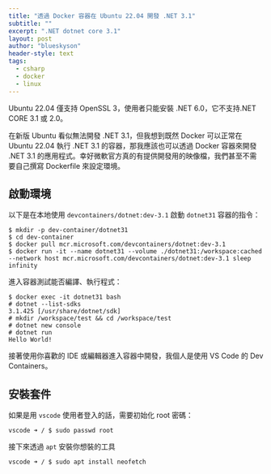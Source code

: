 ```yaml
---
title: "透過 Docker 容器在 Ubuntu 22.04 開發 .NET 3.1"
subtitle: ""
excerpt: ".NET dotnet core 3.1"
layout: post
author: "blueskyson"
header-style: text
tags:
  - csharp
  - docker
  - linux
---
```


Ubuntu 22.04 僅支持 OpenSSL 3，使用者只能安裝 .NET 6.0，它不支持.NET CORE 3.1 或 2.0。

在新版 Ubuntu 看似無法開發 .NET 3.1，但我想到既然 Docker 可以正常在 Ubuntu 22.04 執行 .NET 3.1 的容器，那我應該也可以透過 Docker 容器來開發 .NET 3.1 的應用程式。幸好微軟官方真的有提供開發用的映像檔，我們甚至不需要自己撰寫 Dockerfile 來設定環境。

## 啟動環境

以下是在本地使用 `devcontainers/dotnet:dev-3.1` 啟動 `dotnet31` 容器的指令：

```non
$ mkdir -p dev-container/dotnet31
$ cd dev-container
$ docker pull mcr.microsoft.com/devcontainers/dotnet:dev-3.1
$ docker run -it --name dotnet31 --volume ./dotnet31:/workspace:cached --network host mcr.microsoft.com/devcontainers/dotnet:dev-3.1 sleep infinity
```

進入容器測試能否編譯、執行程式：

```non
$ docker exec -it dotnet31 bash
# dotnet --list-sdks
3.1.425 [/usr/share/dotnet/sdk]
# mkdir /workspace/test && cd /workspace/test
# dotnet new console
# dotnet run
Hello World!
```

接著使用你喜歡的 IDE 或編輯器進入容器中開發，我個人是使用 VS Code 的 Dev Containers。

## 安裝套件

如果是用 `vscode` 使用者登入的話，需要初始化 root 密碼：

```non
vscode ➜ / $ sudo passwd root
```

接下來透過 `apt` 安裝你想裝的工具

```non
vscode ➜ / $ sudo apt install neofetch
```